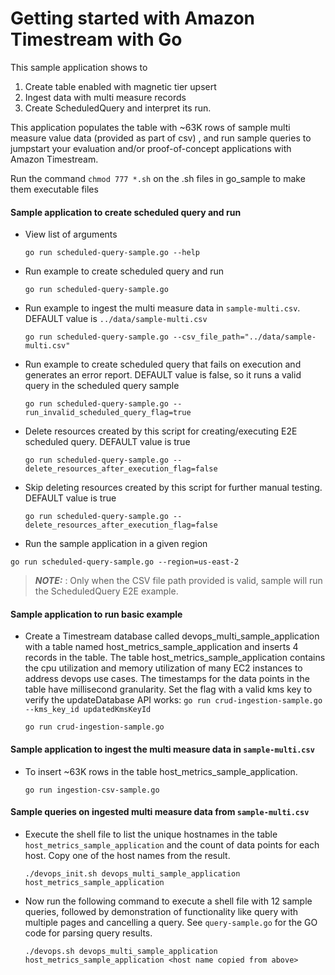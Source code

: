 # Getting started with Amazon Timestream with Go
This sample application shows to
1. Create table enabled with magnetic tier upsert
2. Ingest data with multi measure records
3. Create ScheduledQuery and interpret its run.

This application populates the table with ~63K rows of sample  multi measure value data (provided as part of csv) , and run sample queries to jumpstart your evaluation and/or proof-of-concept applications with Amazon Timestream.

Run the command `chmod 777 *.sh` on the .sh files in go_sample to make them executable files

#### Sample application to create scheduled query and run
- View list of arguments
  ```
  go run scheduled-query-sample.go --help
   ```
- Run example to create scheduled query and run
   ```
  go run scheduled-query-sample.go 
   ```
- Run example to ingest the multi measure data in `sample-multi.csv`. DEFAULT value is `../data/sample-multi.csv`
  ```
  go run scheduled-query-sample.go --csv_file_path="../data/sample-multi.csv"
  ```

- Run example to create scheduled query that fails on execution and generates an error report. DEFAULT value is false,
  so it runs a valid query in the scheduled query sample
  ```
  go run scheduled-query-sample.go --run_invalid_scheduled_query_flag=true
  ```
- Delete resources created by this script for creating/executing E2E scheduled query. DEFAULT value is true
  ```
  go run scheduled-query-sample.go --delete_resources_after_execution_flag=false
  ```
- Skip deleting resources created by this script for further manual testing. DEFAULT value is true
  ```
  go run scheduled-query-sample.go --delete_resources_after_execution_flag=false
  ```
-  Run the sample application in a given region
  ```
  go run scheduled-query-sample.go --region=us-east-2
  ```
>**_NOTE:_** : Only when the CSV file path provided is valid, sample will run the ScheduledQuery E2E example.

#### Sample application to run basic example

- Create a Timestream database called devops_multi_sample_application with a table named
  host_metrics_sample_application and inserts 4 records in the table.
  The table host_metrics_sample_application contains the cpu utilization and memory utilization of many EC2 instances to
  address devops use cases. The timestamps for the data points in the table have millisecond granularity. Set the flag
  with a valid kms key to verify the updateDatabase API works:
  `go run crud-ingestion-sample.go --kms_key_id updatedKmsKeyId`
  ```
  go run crud-ingestion-sample.go
  ```

#### Sample application to ingest the multi measure data in `sample-multi.csv`
- To insert ~63K rows in the table host_metrics_sample_application.
  ```
  go run ingestion-csv-sample.go
  ```

#### Sample queries on ingested  multi measure data from `sample-multi.csv`

- Execute the shell file to list the unique hostnames in the table `host_metrics_sample_application` and the count of data points for each host. Copy one of the host names from the result.
  ```
  ./devops_init.sh devops_multi_sample_application host_metrics_sample_application
  ```
- Now run the following command to execute a shell file with 12 sample queries, followed by demonstration of functionality like query with multiple pages and cancelling a query. See `query-sample.go` for the GO code for parsing query results.
  ```
  ./devops.sh devops_multi_sample_application host_metrics_sample_application <host name copied from above>
  ```
